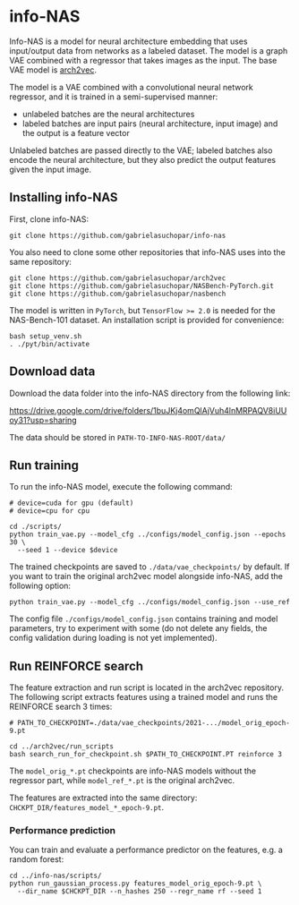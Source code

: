 # info-NAS
Info-NAS is a model for neural architecture embedding that uses input/output data
from networks as a labeled dataset. The model is a graph VAE combined with a regressor
that takes images as the input. The base VAE model is [arch2vec](https://github.com/MSU-MLSys-Lab/arch2vec).

The model is a VAE combined with a convolutional neural network regressor, and it is trained in a semi-supervised manner:
- unlabeled batches are the neural architectures
- labeled batches are input pairs (neural architecture, input image) and the output is a feature vector

Unlabeled batches are passed directly to the VAE; labeled batches also encode the neural architecture,
but they also predict the output features given the input image.
## Installing info-NAS
First, clone info-NAS:
```
git clone https://github.com/gabrielasuchopar/info-nas
```

You also need to clone some other repositories that info-NAS uses into the same repository:

```
git clone https://github.com/gabrielasuchopar/arch2vec
git clone https://github.com/gabrielasuchopar/NASBench-PyTorch.git
git clone https://github.com/gabrielasuchopar/nasbench
```

The model is written in `PyTorch`, but `TensorFlow >= 2.0` is needed for the NAS-Bench-101 dataset.
An installation script is provided for convenience:
```
bash setup_venv.sh
. ./pyt/bin/activate
```

## Download data
Download the data folder into the info-NAS directory from the following link:

https://drive.google.com/drive/folders/1buJKj4omQlAjVuh4lnMRPAQV8iUUoy31?usp=sharing

The data should be stored in `PATH-TO-INFO-NAS-ROOT/data/`

## Run training
To run the info-NAS model, execute the following command:
```
# device=cuda for gpu (default)
# device=cpu for cpu

cd ./scripts/
python train_vae.py --model_cfg ../configs/model_config.json --epochs 30 \
  --seed 1 --device $device
```
The trained checkpoints are saved to `./data/vae_checkpoints/` by default.
If you want to train the original arch2vec model alongside info-NAS, add the following option:
```
python train_vae.py --model_cfg ../configs/model_config.json --use_ref
```

The config file `./configs/model_config.json` contains training and model parameters, try to experiment with some
(do not delete any fields, the config validation during loading is not yet
implemented).

## Run REINFORCE search
The feature extraction and run script is located in the arch2vec repository.
The following script extracts features using a trained model and runs the
REINFORCE search 3 times:
```
# PATH_TO_CHECKPOINT=./data/vae_checkpoints/2021-.../model_orig_epoch-9.pt

cd ../arch2vec/run_scripts
bash search_run_for_checkpoint.sh $PATH_TO_CHECKPOINT.PT reinforce 3
```

The `model_orig_*.pt` checkpoints are info-NAS models without the regressor part, while 
`model_ref_*.pt` is the original arch2vec.

The features are extracted into the same directory: 
`CHCKPT_DIR/features_model_*_epoch-9.pt`.

### Performance prediction
You can train and evaluate a
performance predictor on the features, e.g. a random forest:

```
cd ../info-nas/scripts/
python run_gaussian_process.py features_model_orig_epoch-9.pt \
  --dir_name $CHCKPT_DIR --n_hashes 250 --regr_name rf --seed 1
```